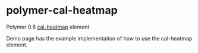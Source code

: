 # polymer-cal-heatmap
Polymer 0.8 <a href="http://kamisama.github.io/cal-heatmap/" targer="_blank">cal-heatmap</a> element 

Demo page has the example implementation of how to use the cal-heatmap element. 

<link rel="import" href="polymer-cal-heatmap.html">
<polymer-cal-heatmap config></polymer-cal-heatmap>

